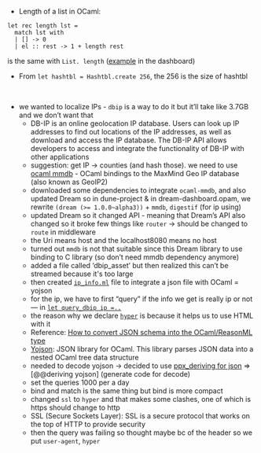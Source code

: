 - Length of a list in OCaml:
``` 
let rec length lst =
  match lst with
  | [] -> 0
  | el :: rest -> 1 + length rest
```
is the same with `List. length` ([example](https://github.com/JiaeK/dream-dashboard/blob/bbc30370946d99aa93446766c5d882c313bc8995/src/event.ml#L51) in the dashboard)
- From `let hashtbl = Hashtbl.create 256`, the 256 is the size of hashtbl
<br>

- we wanted to localize IPs - `dbip` is a way to do it but it’ll take like 3.7GB and we don’t want that
  - DB-IP is an online geolocation IP database. Users can look up IP addresses to find out locations of the IP addresses, as well as download and access the IP database. The DB-IP API allows developers to access and integrate the functionality of DB-IP with other applications
  - suggestion: get IP -> counties (and hash those). we need to use [ocaml mmdb](https://github.com/issuu/ocaml-mmdb) - OCaml bindings to the MaxMind Geo IP database (also known as GeoIP2)
  - downloaded some dependencies to integrate `ocaml-mmdb`, and also updated Dream so in dune-project & in dream-dashboard.opam, we rewrite `(dream (>= 1.0.0~alpha3))` + `mmdb`, `digestif` (for ip using)
  - updated Dream so it changed API - meaning that Dream’s API also changed so it broke few things like `router` -> should be changed to `route` in middleware 
  - the Uri means host and the localhost8080 means no host
  - turned out `mmdb` is not that suitable since this Dream library to use binding to C library (so don’t need mmdb dependency anymore) 
  - added a file called ‘dbip_asset’ but then realized this can’t be streamed because it's too large
  - then created [`ip_info.ml`](https://github.com/JiaeK/dream-dashboard/blob/main/src/ip_info.ml) file to integrate a json file with OCaml = yojson
  - for the ip, we have to first “query” if the info we get is really ip or not — in [`let query_dbip ip =..`](https://github.com/JiaeK/dream-dashboard/blob/f04cf1f72438eef2891e745b1fd9cb94a67c0a75/src/ip_info.ml#L19)
  - the reason why we declare [`hyper`](https://github.com/JiaeK/dream-dashboard/blob/f04cf1f72438eef2891e745b1fd9cb94a67c0a75/src/ip_info.ml#L22) is because it helps us to use HTML with it
  - Reference: [How to convert JSON schema into the OCaml/ReasonML type](https://stackoverflow.com/questions/60718364/how-to-convert-json-schema-into-the-ocaml-reasonml-type)
  - [Yojson](https://github.com/ocaml-community/yojson): JSON library for OCaml. This library parses JSON data into a nested OCaml tree data structure
  - needed to decode yojson -> decided to use [ppx_deriving for json](https://github.com/ocaml-ppx/ppx_deriving_yojson) => [@@deriving yojson] (generate code for decode) 
  - set the queries 1000 per a day
  - bind and match is the same thing but bind is more compact
  - changed `ssl` to `hyper` and that makes some clashes, one of which is https should change to http
  - SSL (Secure Sockets Layer): SSL is a secure protocol that works on the top of HTTP to provide security
  - then the query was failing so thought maybe bc of the header so we put `user-agent`, `hyper`
  




